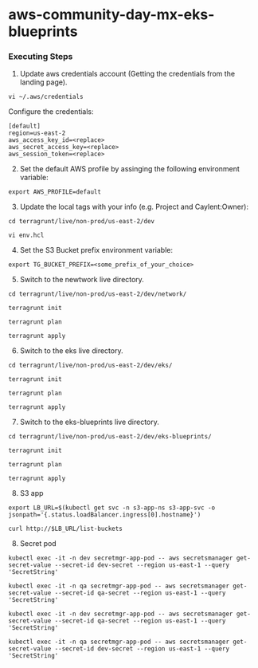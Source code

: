 # aws-community-day-mx-eks-blueprints


### Executing Steps

1. Update aws credentials account (Getting the credentials from the landing page). 
```shell
vi ~/.aws/credentials
```
Configure the credentials:
```shell
[default]
region=us-east-2
aws_access_key_id=<replace>
aws_secret_access_key=<replace>
aws_session_token=<replace>
```

2. Set the default AWS profile by assinging the following environment variable:

```shell
export AWS_PROFILE=default
```

3. Update the local tags with your info (e.g. Project and Caylent:Owner):
```shell
cd terragrunt/live/non-prod/us-east-2/dev
```
```shell
vi env.hcl
```

4. Set the S3 Bucket prefix environment variable:
```shell
export TG_BUCKET_PREFIX=<some_prefix_of_your_choice>
```

5. Switch to the newtwork live directory.
```shell
cd terragrunt/live/non-prod/us-east-2/dev/network/
```
```shell
terragrunt init
```
```shell
terragrunt plan
```
```shell
terragrunt apply
```

6. Switch to the eks live directory.
```shell
cd terragrunt/live/non-prod/us-east-2/dev/eks/
```
```shell
terragrunt init
```
```shell
terragrunt plan
```
```shell
terragrunt apply
```

7. Switch to the eks-blueprints live directory.
```shell
cd terragrunt/live/non-prod/us-east-2/dev/eks-blueprints/
```
```shell
terragrunt init
```
```shell
terragrunt plan
```
```shell
terragrunt apply
```

8. S3 app
```shell
export LB_URL=$(kubectl get svc -n s3-app-ns s3-app-svc -o jsonpath='{.status.loadBalancer.ingress[0].hostname}')
```

```shell
curl http://$LB_URL/list-buckets
```

8. Secret pod
```shell
kubectl exec -it -n dev secretmgr-app-pod -- aws secretsmanager get-secret-value --secret-id dev-secret --region us-east-1 --query 'SecretString'
```

```shell
kubectl exec -it -n qa secretmgr-app-pod -- aws secretsmanager get-secret-value --secret-id qa-secret --region us-east-1 --query 'SecretString'
```

```shell
kubectl exec -it -n dev secretmgr-app-pod -- aws secretsmanager get-secret-value --secret-id qa-secret --region us-east-1 --query 'SecretString'
```

```shell
kubectl exec -it -n qa secretmgr-app-pod -- aws secretsmanager get-secret-value --secret-id dev-secret --region us-east-1 --query 'SecretString'
```